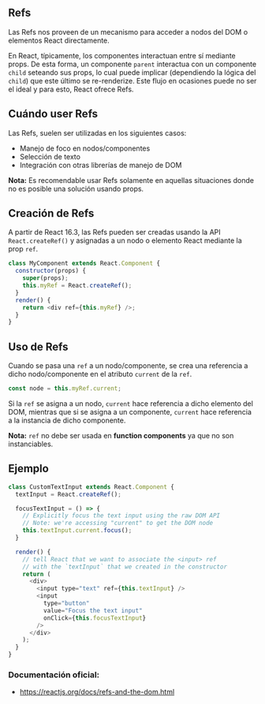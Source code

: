 ## Refs
Las Refs nos proveen de un mecanismo para acceder a nodos del DOM o elementos React directamente.

En React, típicamente, los componentes interactuan entre sí mediante props. De esta forma, un componente `parent` interactua con un componente `child` seteando sus props, lo cual puede implicar (dependiendo la lógica del `child`) que este último se re-renderize. Este flujo en ocasiones puede no ser el ideal y para esto, React ofrece Refs.

## Cuándo user Refs
Las Refs, suelen ser utilizadas en los siguientes casos:

- Manejo de foco en nodos/componentes
- Selección de texto
- Integración con otras librerías de manejo de DOM

**Nota:** Es recomendable usar Refs solamente en aquellas situaciones donde no es posible una solución usando props.

## Creación de Refs
A partir de React 16.3, las Refs pueden ser creadas usando la API `React.createRef()` y asignadas a un nodo o elemento React mediante la prop `ref`.

```javascript
class MyComponent extends React.Component {
  constructor(props) {
    super(props);
    this.myRef = React.createRef();
  }
  render() {
    return <div ref={this.myRef} />;
  }
}
```

## Uso de Refs

Cuando se pasa una `ref` a un nodo/componente, se crea una referencia a dicho nodo/componente en el atributo `current` de la `ref`.

```javascript
const node = this.myRef.current;
```

Si la `ref` se asigna a un nodo, `current` hace referencia a dicho elemento del DOM, mientras que si se asigna a un componente, `current` hace referencia a la instancia de dicho componente.

**Nota:** `ref` no debe ser usada en **function components** ya que no son instanciables.

## Ejemplo

```javascript
class CustomTextInput extends React.Component {
  textInput = React.createRef();

  focusTextInput = () => {
    // Explicitly focus the text input using the raw DOM API
    // Note: we're accessing "current" to get the DOM node
    this.textInput.current.focus();
  }

  render() {
    // tell React that we want to associate the <input> ref
    // with the `textInput` that we created in the constructor
    return (
      <div>
        <input type="text" ref={this.textInput} />
        <input
          type="button"
          value="Focus the text input"
          onClick={this.focusTextInput}
        />
      </div>
    );
  }
}
```

### Documentación oficial:
- https://reactjs.org/docs/refs-and-the-dom.html

